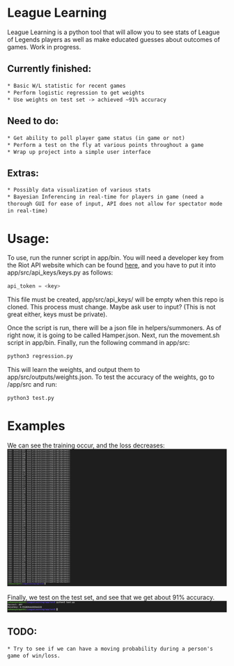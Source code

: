 # League Learning

League Learning is a python tool that will allow you to see stats of League of Legends players as well as make educated guesses about outcomes of games. Work in progress.

## Currently finished:

    * Basic W/L statistic for recent games
    * Perform logistic regression to get weights
    * Use weights on test set -> achieved ~91% accuracy

## Need to do:

    * Get ability to poll player game status (in game or not)
    * Perform a test on the fly at various points throughout a game
    * Wrap up project into a simple user interface
## Extras:

    * Possibly data visualization of various stats
    * Bayesian Inferencing in real-time for players in game (need a thorough GUI for ease of input, API does not allow for spectator mode in real-time)


# Usage:

To use, run the runner script in app/bin. You will need a developer key from the Riot API website which can be found [here](https://developer.riotgames.com/), and you have to put it into app/src/api_keys/keys.py as follows:

```python
api_token = <key>
```
This file must be created, app/src/api_keys/ will be empty when this repo is cloned.
This process must change. Maybe ask user to input? (This is not great either, keys must be private).

Once the script is run, there will be a json file in helpers/summoners. As of right now, it is going to be called Hamper.json. Next, run the movement.sh script in app/bin. Finally, run the following command in app/src:

```bash
python3 regression.py
```
This will learn the weights, and output them to app/src/outputs/weights.json. To test the accuracy of the weights, go to /app/src and run:

```bash
python3 test.py
```


# Examples

We can see the training occur, and the loss decreases:
![Loss](resources/sc1.png)

Finally, we test on the test set, and see that we get about 91% accuracy.
![Testing](resources/sc2.png)

## TODO:
    * Try to see if we can have a moving probability during a person's game of win/loss.
